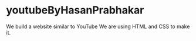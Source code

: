 # youtubeByHasanPrabhakar
We build a website similar to YouTube
We are using HTML and CSS to make it.   